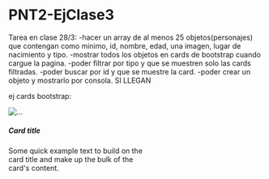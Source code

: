 # PNT2-EjClase3


Tarea en clase 28/3:
-hacer un array de al menos 25 objetos(personajes) que contengan como minimo, id, nombre, edad, una imagen, lugar de nacimiento y tipo.
-mostrar todos los objetos en cards de bootstrap cuando cargue la pagina.
-poder filtrar por tipo y que se muestren solo las cards filtradas.
-poder buscar por id y que se muestre la card.
-poder crear un objeto y mostrarlo por consola. SI LLEGAN


ej cards bootstrap:
<div class="card" style="width: 18rem;">
  <img src="..." class="card-img-top" alt="...">
  <div class="card-body">
    <h5 class="card-title">Card title</h5>
    <p class="card-text">Some quick example text to build on the card title and make up the bulk of the card's content.</p>
  </div>
</div>

